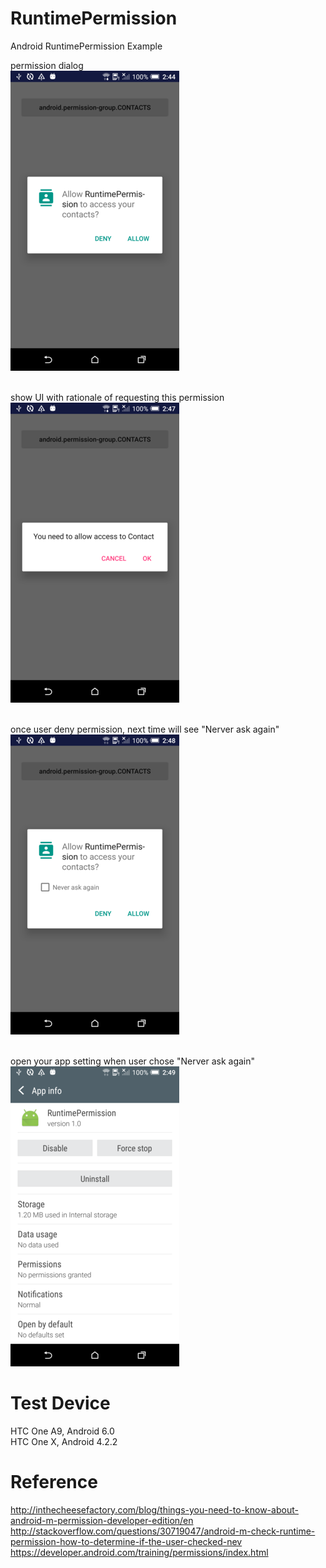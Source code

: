 # RuntimePermission
Android RuntimePermission Example<br/> 

permission dialog<br/>
![](app/src/main/assets/PermissionDialog.png)
<br/><br/>

show UI with rationale of requesting this permission<br/>
![](app/src/main/assets/PermissionRationale.png)
<br/><br/>

once user deny permission, next time will see "Nerver ask again"<br/>
![](app/src/main/assets/NeverAskAgain.png)
<br/><br/>

open your app setting when user chose "Nerver ask again"<br/>
![](app/src/main/assets/AppSetting.png)

# Test Device
HTC One A9, Android 6.0
<br/>
HTC One X, Android 4.2.2


# Reference
<a href="http://inthecheesefactory.com/blog/things-you-need-to-know-about-android-m-permission-developer-edition/en" target="_blank">http://inthecheesefactory.com/blog/things-you-need-to-know-about-android-m-permission-developer-edition/en</a>
<br/>
<a href="http://stackoverflow.com/questions/30719047/android-m-check-runtime-permission-how-to-determine-if-the-user-checked-nev" target="_blank">http://stackoverflow.com/questions/30719047/android-m-check-runtime-permission-how-to-determine-if-the-user-checked-nev</a>
<br/>
<a href="https://developer.android.com/training/permissions/index.html" target="_blank">https://developer.android.com/training/permissions/index.html</a>

